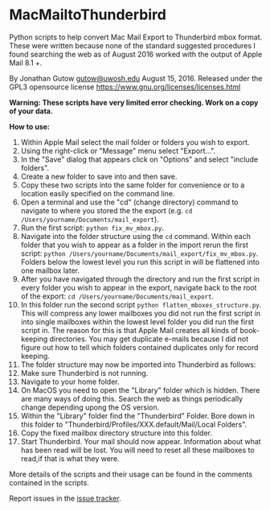 # MacMailtoThunderbird
Python scripts to help convert Mac Mail Export to Thunderbird mbox format. These were written because none of the standard suggested procedures I found searching the web as of August 2016 worked with the output of Apple Mail 8.1 +.

By Jonathan Gutow <gutow@uwosh.edu> August 15, 2016.
Released under the GPL3 opensource license 
https://www.gnu.org/licenses/licenses.html

**Warning: These scripts have very limited error checking. Work on a copy of your data.**

**How to use:**

1. Within Apple Mail select the mail folder or folders you wish to export.
2. Using the right-click or "Message" menu select "Export...".
3. In the "Save" dialog that appears click on "Options" and select "include folders".
4. Create a new folder to save into and then save.
5. Copy these two scripts into the same folder for convenience or to a location easily specified on the command line.
6. Open a terminal and use the "cd"  (change directory) command to navigate to where you stored the the export (e.g. `cd /Users/yourname/Documents/mail_export`).
7. Run the first script: `python fix_mv_mbox.py`.
8. Navigate into the folder structure using the `cd` command. Within each folder that you wish to appear as a folder in the import rerun the first script: `python /Users/yourname/Documents/mail_export/fix_mv_mbox.py`. Folders below the lowest level you run this script in will be flattened into one mailbox later.
9. After you have navigated through the directory and run the first script in every folder you wish to appear in the export, navigate back to the root of the export: `cd /Users/yourname/Documents/mail_export`.
10. In this folder run the second script `python flatten_mboxes_structure.py`.  This will compress any lower mailboxes you did not run the first script in into single mailboxes within the lowest level folder you did run the first script in.  The reason for this is that Apple Mail creates all kinds of book-keeping directories.  You may get duplicate e-mails because I did not figure out how to tell which folders contained duplicates only for record keeping.
11. The folder structure may now be imported into Thunderbird as follows:
 1. Make sure Thunderbird is not running.
 2. Navigate to your home folder.
 3. On MacOS you need to open the "Library" folder which is hidden.  There are many ways of doing this.  Search the web as things periodically change depending upong the OS version.
 4. Within the "Library" folder find the "Thunderbird" Folder.  Bore down in this folder to "Thunderbird/Profiles/XXX.default/Mail/Local Folders".
 5. Copy the fixed mailbox directory structure into this folder.
 6. Start Thunderbird.  Your mail should now appear.  Information about what has been read will be lost.  You will need to reset all these mailboxes to read,if that is what they were.

More details of the scripts and their usage can be found in the comments contained in the scripts.

Report issues in the [issue tracker](https://github.com/gutow/MacMailtoThunderbird/issues).
